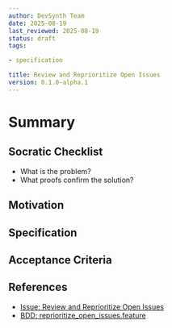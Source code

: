 ```yaml
---
author: DevSynth Team
date: 2025-08-19
last_reviewed: 2025-08-19
status: draft
tags:

- specification

title: Review and Reprioritize Open Issues
version: 0.1.0-alpha.1
---
```


<!--
Required metadata fields:
- author: document author
- date: creation date
- last_reviewed: last review date
- status: draft | review | published
- tags: search keywords
- title: short descriptive name
- version: specification version
-->

# Summary

## Socratic Checklist
- What is the problem?
- What proofs confirm the solution?

## Motivation

## Specification

## Acceptance Criteria

## References

- [Issue: Review and Reprioritize Open Issues](../../issues/reprioritize-open-issues.md)
- [BDD: reprioritize_open_issues.feature](../../tests/behavior/features/reprioritize_open_issues.feature)
